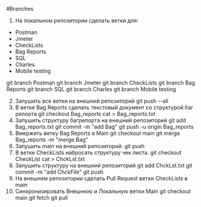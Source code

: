 #Branches
1. На локальном репозитории сделать ветки для:
- Postman
- Jmeter
- CheckLists
- Bag Reports
- SQL
- Charles
- Mobile testing

git branch Postman
git branch Jmeter
git branch CheckLists
git branch Bag Reports
git branch SQL
git branch Charles
git branch Mobile testing

2. Запушить все ветки на внешний репозиторий
git push --all
3. В ветке Bag Reports сделать текстовый документ со структурой баг репорта
 git checkout Bag_reports
 cat > Bag_reports.txt
4. Запушить структуру багрепорта на внешний репозиторий
 git add Bag_reports.txt
 git commit -m "add Bag"
 git push -u origin Bag_reports
5. Вмержить ветку Bag Reports в Main
 git checkout main
 git merge Bag_reports -m "merge Bag"
6. Запушить main на внешний репозиторий.
 git push
7. В ветке CheckLists набросать структуру чек листа.
 git checkout CheckList
 cat > ChckLst.txt 
8. Запушить структуру на внешний репозиторий
 git add ChckLst.txt
 git commit -m "add ChckFile"
 git push
9. На внешнем репозитории сделать Pull Request ветки CheckLists в main
10. Синхронизировать Внешнюю и Локальную ветки Main
 git checkout main
 git fetch
 git pull
